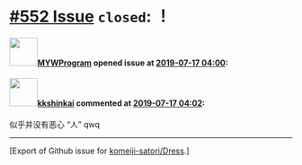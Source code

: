 # [\#552 Issue](https://github.com/komeiji-satori/Dress/issues/552) `closed`: ！

#### <img src="https://avatars.githubusercontent.com/u/40904031?u=20aacc2278ca60dfb161fb787cee54b5824a60b5&v=4" width="50">[MYWProgram](https://github.com/MYWProgram) opened issue at [2019-07-17 04:00](https://github.com/komeiji-satori/Dress/issues/552):



#### <img src="https://avatars.githubusercontent.com/u/38599375?u=45115a7339a339aac22ef6c9205b51f6979fe9ff&v=4" width="50">[kkshinkai](https://github.com/kkshinkai) commented at [2019-07-17 04:02](https://github.com/komeiji-satori/Dress/issues/552#issuecomment-512092938):

似乎并没有恶心 “人” qwq


-------------------------------------------------------------------------------



[Export of Github issue for [komeiji-satori/Dress](https://github.com/komeiji-satori/Dress).]
